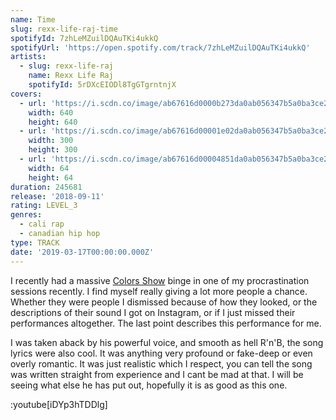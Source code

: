 ```yaml
---
name: Time
slug: rexx-life-raj-time
spotifyId: 7zhLeMZuilDQAuTKi4ukkQ
spotifyUrl: 'https://open.spotify.com/track/7zhLeMZuilDQAuTKi4ukkQ'
artists:
  - slug: rexx-life-raj
    name: Rexx Life Raj
    spotifyId: 5rDXcEIODl8TgGTgrntnjX
covers:
  - url: 'https://i.scdn.co/image/ab67616d0000b273da0ab056347b5a0ba3ce22bb'
    width: 640
    height: 640
  - url: 'https://i.scdn.co/image/ab67616d00001e02da0ab056347b5a0ba3ce22bb'
    width: 300
    height: 300
  - url: 'https://i.scdn.co/image/ab67616d00004851da0ab056347b5a0ba3ce22bb'
    width: 64
    height: 64
duration: 245681
release: '2018-09-11'
rating: LEVEL_3
genres:
  - cali rap
  - canadian hip hop
type: TRACK
date: '2019-03-17T00:00:00.000Z'
---
```

I recently had a massive [Colors Show](https://www.youtube.com/@COLORSxSTUDIOS) binge in
one of my procrastination sessions recently. I find myself really giving a lot more people
a chance. Whether they were people I dismissed because of how they looked, or the descriptions
of their sound I got on Instagram, or if I just missed their performances altogether. The
last point describes this performance for me.

I was taken aback by his powerful voice, and smooth as hell R'n'B, the song lyrics were
also cool. It was anything very profound or fake-deep or even overly romantic. It was
just realistic which I respect, you can tell the song was written straight from experience
and I cant be mad at that. I will be seeing what else he has put out, hopefully it is as
good as this one.

:youtube[iDYp3hTDDlg]
